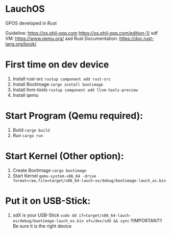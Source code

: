 # LauchOS
GPOS developed in Rust

Guideline: https://os.phil-opp.com https://os.phil-opp.com/edition-1/
sdf
VM: https://www.qemu.org/
asd
Rust Documentation: https://doc.rust-lang.org/book/

# First time on dev device
1) Install rust-src  `rustup component add rust-src`
2) Install Bootimage  `cargo install bootimage`
3) Install llvm-tools  `rustup component add llvm-tools-preview`
4) Install qemu

# Start Program (Qemu required):
1) Build  `cargo build`
2) Run  `cargo run`

# Start Kernel (Other option):
1) Create Bootimage  `cargo bootimage`
2) Start Kernel  `qemu-system-x86_64 -drive format=raw,file=target/x86_64-lauch-os/debug/bootimage-lauch_os.bin`

# Put it on USB-Stick:
1) sdX is your USB-Stick `sudo dd if=target/x86_64-lauch-os/debug/bootimage-lauch_os.bin of=/dev/sdX && sync`
!!IMPORTANT!! Be sure it is the right device
